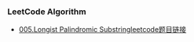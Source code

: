 ### LeetCode Algorithm
- [005.Longist Palindromic Substring](https://github.com/likang1024/LeetCode/blob/master/005.LongestPalindromicSubstring)[leetcode题目链接](https://leetcode.com/problems/longest-palindromic-substring/description/)
